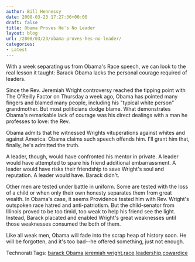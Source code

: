 ```yaml
---
author: Bill Hennessy
date: 2008-03-23 17:27:36+00:00
draft: false
title: Obama Proves He's No Leader
layout: blog
url: /2008/03/23/obama-proves-hes-no-leader/
categories:
- Latest
---
```


With a week separating us from Obama's Race speech, we can look to the real lesson it taught: Barack Obama lacks the personal courage required of leaders.

 

Since the Rev. Jeremiah Wright controversy reached the tipping point with The O'Reilly Factor on Thursday a week ago, Obama has pointed many fingers and blamed many people, including his "typical white person" grandmother. But most politicians dodge blame. What demonstrates Obama's remarkable lack of courage was his direct dealings with a man he professes to love: the Rev.

 

Obama admits that he witnessed Wrights vituperations against whites and against America. Obama claims such speech offends him. I'll grant him that, finally, he's admitted the truth. 

 

A leader, though, would have confronted his mentor in private. A leader would have attempted to spare his friend additional embarrassment. A leader would have risks their friendship to save Wright's soul and reputation. A leader would have. Barack didn't.

 

Other men are tested under battle in uniform. Some are tested with the loss of a child or when only their own honesty separates them from great wealth. In Obama's case, it seems Providence tested him with Rev. Wright's outspoken race hatred and anti-patriotism. But the child-senator from Illinois proved to be too timid, too weak to help his friend see the light. Instead, Barack placated and enabled Wright's great weaknesses until those weaknesses consumed the both of them.

 

Like all weak men, Obama will fade into the scrap heap of history soon. He will be forgotten, and it's too bad--he offered something, just not enough.

 

Technorati Tags: [barack Obama](https://technorati.com/tags/barack%20Obama),[jeremiah wright](https://technorati.com/tags/jeremiah%20wright),[race](https://technorati.com/tags/race),[leadership](https://technorati.com/tags/leadership),[cowardice](https://technorati.com/tags/cowardice)
